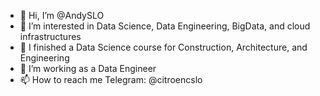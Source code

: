 - 👋 Hi, I’m @AndySLO
- 👀 I’m interested in Data Science, Data Engineering, BigData, and cloud infrastructures
- 🌱 I finished a Data Science course for Construction, Architecture, and Engineering
- 💞️ I’m working as a Data Engineer
- 📫 How to reach me Telegram: @citroencslo

<!---
AndySLO/AndySLO is a ✨ special ✨ repository because its `README.md` (this file) appears on your GitHub profile.
You can click the Preview link to take a look at your changes.
--->

